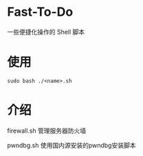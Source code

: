 # Fast-To-Do

一些便捷化操作的 Shell 脚本

# 使用
```Shell
sudo bash ./<name>.sh
```

# 介绍
firewall.sh
管理服务器防火墙

pwndbg.sh
使用国内源安装的pwndbg安装脚本
